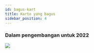 ```yaml
---
id: bagus-kart
title: Karto yang bagus
sidebar_position: 4
---
```


### Dalam pengembangan untuk 2022

![](/img/niftykart_v01.png)
